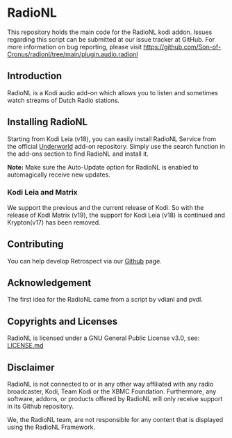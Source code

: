 # RadioNL
This repository holds the main code for the RadioNL kodi addon. Issues regarding this script can be submitted at our issue tracker at GitHub. For more information on bug reporting, please visit https://github.com/Son-of-Cronus/radionl/tree/main/plugin.audio.radionl
## Introduction
RadioNL is a Kodi audio add-on which allows you to listen and sometimes watch streams of Dutch Radio stations.
## Installing RadioNL
Starting from Kodi Leia (v18), you can easily install RadioNL Service from the official <a href="https://github.com/Son-of-Cronus/underworld/tree/master/repository.underworld/" rel="nofollow">Underworld</a> add-on repository. Simply use the search function in the add-ons section to find RadioNL and install it.

<strong>Note:</strong> Make sure the Auto-Update option for RadioNL is enabled to automagically receive new updates.

### Kodi Leia and Matrix
We support the previous and the current release of Kodi. So with the release of Kodi Matrix (v19), the support for Kodi Leia (v18) is continued and Krypton(v17) has been removed.
## Contributing
You can help develop Retrospect via our <a href="https://github.com/Son-of-Cronus/radionl/tree/main/plugin.audio.radionl/" rel="nofollow">Github</a> page.
## Acknowledgement
The first idea for the RadioNL came from a script by vdianl and pvdl.
## Copyrights and Licenses
RadioNL is licensed under a GNU General Public License v3.0, see: <a href="https://github.com/Son-of-Cronus/radionl/blob/main/LICENSE.md" rel="nofollow">LICENSE.md</a>
## Disclaimer
RadioNL is not connected to or in any other way affiliated with any radio broadcaster, Kodi, Team Kodi or the XBMC Foundation. Furthermore, any software, addons, or products offered by RadioNL will only receive support in its Github repository.

We, the RadioNL team, are not responsible for any content that is displayed using the RadioNL Framework.
